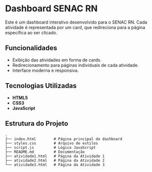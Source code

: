 # Dashboard SENAC RN

Este é um dashboard interativo desenvolvido para o SENAC RN. Cada atividade é representada por um card, que redireciona para a página específica ao ser clicado.

## Funcionalidades

- Exibição das atividades em forma de cards.
- Redirecionamento para páginas individuais de cada atividade.
- Interface moderna e responsiva.

## Tecnologias Utilizadas

- **HTML5**
- **CSS3**
- **JavaScript**

## Estrutura do Projeto

```plaintext
.
├── index.html        # Página principal do dashboard
├── styles.css        # Arquivo de estilos
├── script.js         # Lógica JavaScript
├── README.md         # Documentação
├── atividade1.html   # Página da Atividade 1
├── atividade2.html   # Página da Atividade 2
└── atividade3.html   # Página da Atividade 3
